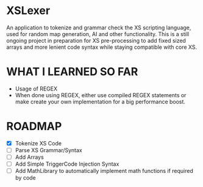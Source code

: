 # XSLexer
An application to tokenize and grammar check the XS scripting language, used for random map generation, AI and other functionality. This is a still ongoing project in preparation for XS pre-processing to add fixed sized arrays and more lenient code syntax while staying compatible with core XS.

# WHAT I LEARNED SO FAR
 - Usage of REGEX
 - When done using REGEX, either use compiled REGEX statements or make create your own implementation for a big performance boost.

# ROADMAP

 - [x] Tokenize XS Code
 - [ ] Parse XS Grammar/Syntax
 - [ ] Add Arrays
 - [ ] Add Simple TriggerCode Injection Syntax
 - [ ] Add MathLibrary to automatically implement math functions if required by code
